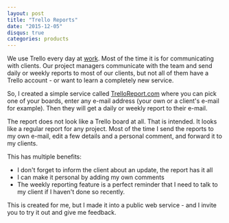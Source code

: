 ```yaml
---
layout: post
title: "Trello Reports"
date: "2015-12-05"
disqus: true
categories: products
---
```


We use Trello every day at [work](http://standout.se). Most of the
time it is for communicating with clients. Our project managers
communicate with the team and send daily or weekly reports to most
of our clients, but not all of them have a Trello account - or want to learn a completely new service.

So, I created a simple service called [TrelloReport.com](http://trelloreport.com/) where you can pick one of your boards, enter any e-mail address (your own or a client's e-mail for example). Then they will get a daily or weekly report to their e-mail.

The report does not look like a Trello board at all. That is intended. It looks like a regular report for any project. Most of the time I send the
reports to my own e-mail, edit a few details and a personal comment, and forward it to my clients.

This has multiple benefits:

* I don't forget to inform the client about an update, the report has it all
* I can make it personal by adding my own comments
* The weekly reporting feature is a perfect reminder that I need to talk to my client if I haven't done so recently.

This is created for me, but I made it into a public web service - and I invite you to try it out and give me feedback.
